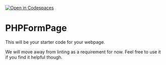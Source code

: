 [![Open in Codespaces](https://classroom.github.com/assets/launch-codespace-f4981d0f882b2a3f0472912d15f9806d57e124e0fc890972558857b51b24a6f9.svg)](https://classroom.github.com/open-in-codespaces?assignment_repo_id=10237918)
# PHPFormPage

This will be your starter code for your webpage.

We will move away from linting as a requirement for now.  Feel free to use it if you find it helpful though.
